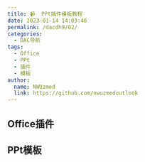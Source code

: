 ```yaml
---
title: 📹  PPt插件模板教程
date: 2023-01-14 14:03:46
permalink: /dacdh9/02/
categories: 
  - DAC导航
tags: 
  - Office
  - PPt
  - 插件
  - 模板
author: 
  name: NWUzmed
  link: https://github.com/nwuzmedoutlook
---
```


## Office插件

<ClientOnly>
  <Card :cardData="cardData0" :cardListSize=4 carTitlColor="#000" carHoverColor="#000" />
</ClientOnly>

## PPt模板

<ClientOnly>
  <Card :cardData="cardData1" :cardListSize=4 carTitlColor="#000" carHoverColor="#000" />
</ClientOnly>

<script>
export default {
  data() {
    return {
      cardData0: [
{id: "0", cardSrc: "http://oktools.xyz/", cardImgSrc: "https://api.xinac.net/icon/?url=http://oktools.xyz/", cardName: "OneKeyTools", cardContent: "PPt插件",},
{cardSrc: "https://addins.cn/yhtools/", cardImgSrc: "https://api.xinac.net/icon/?url=https://addins.cn/yhtools/", cardName: "LvyhTools英豪工具箱", cardContent: "第三方的Microsoft PowerPoint插件",},
{cardSrc: "https://www.islide.cc/", cardImgSrc: "https://api.xinac.net/icon/?url=https://www.islide.cc/", cardName: "iSlide", cardContent: "让PPT设计简单起来",},
{cardSrc: "http://www.ffcell.com/", cardImgSrc: "https://api.xinac.net/icon/?url=http://www.ffcell.com/", cardName: "方方格子", cardContent: "专注于Excel",},
{cardSrc: "http://www.1ppt.com/", cardImgSrc: "https://api.xinac.net/icon/?url=http://www.1ppt.com/", cardName: "第一PPT", cardContent: "PPT模板_PPT模版免费下载_免费PPT模板下载",},
{cardSrc: "https://www.cowppt.com/", cardImgSrc: "https://api.xinac.net/icon/?url=https://www.cowppt.com/", cardName: "奶牛PPT下载站", cardContent: "海量精品PPT模板免费下载",},
{cardSrc: "https://www.52ppt.com/", cardImgSrc: "https://api.xinac.net/icon/?url=https://www.52ppt.com/", cardName: "PPT之家", cardContent: "免费PPT模板下载和免费PPT素材下载",},
{cardSrc: "https://ppt.sotary.com/web/wxapp/index.html", cardImgSrc: "https://api.xinac.net/icon/?url=https://ppt.sotary.com/web/wxapp/index.html", cardName: "PPT超级市场", cardContent: "文件下载永不收费，会员体系永不推出",},
{cardSrc: "https://www.bangongziyuan.com/search/val-mianfei-type-0.html", cardImgSrc: "https://api.xinac.net/icon/?url=https://www.bangongziyuan.com/search/val-mianfei-type-0.html", cardName: "办公资源网", cardContent: "免费PPT模板大全_精美免费PPT模板下载",},
{cardSrc: "https://www.woodo.cn/", cardImgSrc: "https://api.xinac.net/icon/?url=https://www.woodo.cn/", cardName: "吾道幻灯片", cardContent: "专业PPT在线制作工具，PPT模板大全，支持多人协作",},
{cardSrc: "https://templates.office.com/", cardImgSrc: "https://api.xinac.net/icon/?url=https://templates.office.com/", cardName: "Office模板和主题", cardContent: "数千个可自定义的 Microsoft 模板",},
{cardSrc: "http://www.focusky.com.cn/", cardImgSrc: "https://api.xinac.net/icon/?url=http://www.focusky.com.cn/", cardName: "Focusky动画演示大师官网", cardContent: "免费的PPT幻灯片、视频演示制作软件",},
{cardSrc: "https://smart.servier.com/category/general-items/", cardImgSrc: "https://api.xinac.net/icon/?url=https://smart.servier.com/category/general-items/", cardName: "Servier Medical Art", cardContent: "PPt科研绘图素材",},
{cardSrc: "https://www.dingdangsheji.com/", cardImgSrc: "https://api.xinac.net/icon/?url=https://www.dingdangsheji.com/", cardName: "叮当设计", cardContent: "PPT模板、PS设计素材免费下载",},
{cardSrc: "http://www.rapidbbs.cn/", cardImgSrc: "https://api.xinac.net/icon/?url=http://www.rapidbbs.cn/", cardName: "锐普PPT", cardContent: "最精美的PPT作品、最丰富的PPT素材、最专业的PPT教程、最友好的PPT交流平台",},
{cardSrc: "http://pptman.yanj.cn/search-0-0-1.html", cardImgSrc: "https://api.xinac.net/icon/?url=http://pptman.yanj.cn/search-0-0-1.html", cardName: "演界网", cardContent: "PPT模板 免费下载",},
{cardSrc: "https://www.ppt20.com/", cardImgSrc: "https://api.xinac.net/icon/?url=https://www.ppt20.com/", cardName: "变色龙PPT", cardContent: "国内原创PPT模板交易平台",},
{cardSrc: "http://www.ppt920.com/", cardImgSrc: "https://api.xinac.net/icon/?url=http://www.ppt920.com/", cardName: "幻影网", cardContent: "靠谱的PPT模板分享平台",},
{cardSrc: "http://www.51pptmoban.com/", cardImgSrc: "https://api.xinac.net/icon/?url=http://www.51pptmoban.com/", cardName: "51PPT模板网", cardContent: "幻灯片演示模板及素材下载",},
{cardSrc: "http://www.pptfans.cn/", cardImgSrc: "https://api.xinac.net/icon/?url=http://www.pptfans.cn/", cardName: "PPT设计教程网", cardContent: "提供高质量的PPT教程和PPT模板下载",},
{cardSrc: "https://www.ypppt.com/", cardImgSrc: "https://api.xinac.net/icon/?url=https://www.ypppt.com/", cardName: "优品PPT", cardContent: "一个有情怀的免费PPT模板下载网站！",},
{cardSrc: "http://www.tretars.com/", cardImgSrc: "https://api.xinac.net/icon/?url=http://www.tretars.com/", cardName: "逼格PPT", cardContent: "ppt模板_ppt下载_免费ppt_比格ppt",},
{cardSrc: "https://www.xueppt.com/", cardImgSrc: "https://api.xinac.net/icon/?url=https://www.xueppt.com/", cardName: "学PPT网", cardContent: "精品PPT模板下载和PPT模板分享的网站平台！",},
{cardSrc: "http://www.hippter.com/", cardImgSrc: "https://api.xinac.net/icon/?url=http://www.hippter.com/", cardName: "HiPPTER", cardContent: "PPT模板图表等设计素材免费下载",},
{cardSrc: "http://www.pptkj.net/", cardImgSrc: "https://api.xinac.net/icon/?url=http://www.pptkj.net/", cardName: "ppt课件网", cardContent: "免费ppt课件下载",},
      ],
      
      cardData1: [
        {
          id: "1",
          cardSrc: "https://cn.vuejs.org/",
          cardImgSrc:
            "https://cdn.staticaly.com/gh/Kele-Bingtang/static@master/img/tools/20220105001047.png",
          cardName: "Vue",
          cardContent: "渐进式 JavaScript 框架",
        },
      ],
    };
  },
};
</script>
